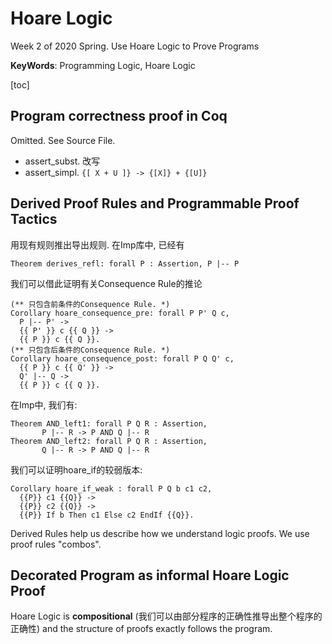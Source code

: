 # Hoare Logic

<!-----
title: 【Programming Language】Hoare Logic
url: pl-hoare4
date: 2020-03-12 08:02:33
tags: 
- Programming Logic

categories: 
- Courses

----->

Week 2 of 2020 Spring. Use Hoare Logic to Prove Programs

**KeyWords**: Programming Logic, Hoare Logic

<!--more-->

[toc]

## Program correctness proof in Coq

Omitted. See Source File.
- assert_subst. 改写
- assert_simpl. `{[ X + U ]} -> {[X]} + {[U]}`


## Derived Proof Rules and Programmable Proof Tactics

用现有规则推出导出规则. 在Imp库中, 已经有
```Coq
Theorem derives_refl: forall P : Assertion, P |-- P
```
我们可以借此证明有关Consequence Rule的推论
```Coq
(** 只包含前条件的Consequence Rule. *)
Corollary hoare_consequence_pre: forall P P' Q c,
  P |-- P' ->
  {{ P' }} c {{ Q }} ->
  {{ P }} c {{ Q }}.
(** 只包含后条件的Consequence Rule. *)
Corollary hoare_consequence_post: forall P Q Q' c,
  {{ P }} c {{ Q' }} ->
  Q' |-- Q ->
  {{ P }} c {{ Q }}.
```

在Imp中, 我们有:
```Coq
Theorem AND_left1: forall P Q R : Assertion,
       P |-- R -> P AND Q |-- R
Theorem AND_left2: forall P Q R : Assertion,
       Q |-- R -> P AND Q |-- R
```
我们可以证明hoare_if的较弱版本:
```Coq
Corollary hoare_if_weak : forall P Q b c1 c2,
  {{P}} c1 {{Q}} ->
  {{P}} c2 {{Q}} ->
  {{P}} If b Then c1 Else c2 EndIf {{Q}}.
```

Derived Rules help us describe how we understand logic proofs. We use proof rules "combos".


## Decorated Program as informal Hoare Logic Proof
Hoare Logic is **compositional** (我们可以由部分程序的正确性推导出整个程序的正确性) and the structure of proofs exactly follows the program.

